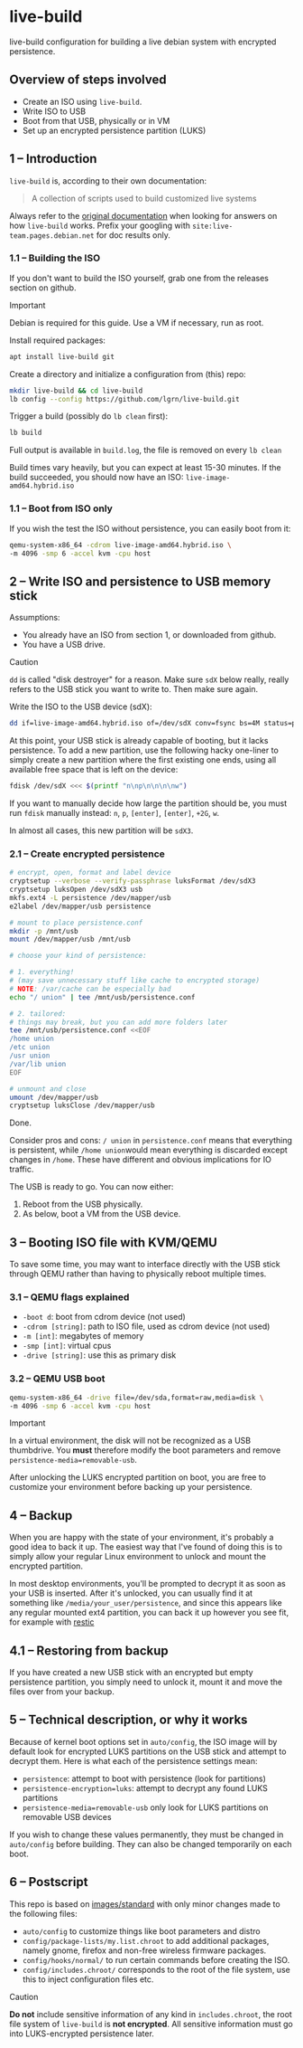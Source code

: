 # live-build

live-build configuration for building a live debian system with encrypted
persistence.

## Overview of steps involved

- Create an ISO using `live-build`.
- Write ISO to USB
- Boot from that USB, physically or in VM
- Set up an encrypted persistence partition (LUKS)

## 1 – Introduction

`live-build` is, according to their own documentation:

> A collection of scripts used to build customized live systems

Always refer to the [original documentation](https://live-team.pages.debian.net/live-manual/html/live-manual/index.en.html)
when looking for answers on how `live-build` works. Prefix your
googling with `site:live-team.pages.debian.net` for doc results only.

### 1.1 – Building the ISO

If you don't want to build the ISO yourself, grab one from the releases
section on github.

> [!IMPORTANT]
> Debian is required for this guide. Use a VM if necessary, run as root.

Install required packages:

```bash
apt install live-build git
```

Create a directory and initialize a configuration from (this) repo:

```bash
mkdir live-build && cd live-build
lb config --config https://github.com/lgrn/live-build.git
```

Trigger a build (possibly do `lb clean` first):

```bash
lb build
```

Full output is available in `build.log`, the file is removed on every
`lb clean`

Build times vary heavily, but you can expect at least 15-30 minutes. If the
build succeeded, you should now have an ISO:
`live-image-amd64.hybrid.iso`

### 1.1 – Boot from ISO only

If you wish the test the ISO without persistence, you can easily boot
from it:

```bash
qemu-system-x86_64 -cdrom live-image-amd64.hybrid.iso \
-m 4096 -smp 6 -accel kvm -cpu host
```

## 2 – Write ISO and persistence to USB memory stick

Assumptions:

- You already have an ISO from section 1, or downloaded from github.
- You have a USB drive.

> [!CAUTION]
> `dd` is called "disk destroyer" for a reason. Make sure `sdX` below really,
> really refers to the USB stick you want to write to. Then make sure again.

Write the ISO to the USB device (sdX):

```bash
dd if=live-image-amd64.hybrid.iso of=/dev/sdX conv=fsync bs=4M status=progress
```

At this point, your USB stick is already capable of booting, but it lacks
persistence. To add a new partition, use the following hacky one-liner to
simply create a new partition where the first existing one ends, using all
available free space that is left on the device:

```bash
fdisk /dev/sdX <<< $(printf "n\np\n\n\n\nw")
```

If you want to manually decide how large the partition should be, you must run
`fdisk` manually instead: `n`, `p`, `[enter]`, `[enter]`, `+2G`, `w`.

In almost all cases, this new partition will be `sdX3`.

### 2.1 – Create encrypted persistence

```bash
# encrypt, open, format and label device
cryptsetup --verbose --verify-passphrase luksFormat /dev/sdX3
cryptsetup luksOpen /dev/sdX3 usb
mkfs.ext4 -L persistence /dev/mapper/usb
e2label /dev/mapper/usb persistence

# mount to place persistence.conf
mkdir -p /mnt/usb
mount /dev/mapper/usb /mnt/usb

# choose your kind of persistence:

# 1. everything!
# (may save unnecessary stuff like cache to encrypted storage)
# NOTE: /var/cache can be especially bad
echo "/ union" | tee /mnt/usb/persistence.conf

# 2. tailored:
# things may break, but you can add more folders later
tee /mnt/usb/persistence.conf <<EOF
/home union
/etc union
/usr union
/var/lib union
EOF

# unmount and close
umount /dev/mapper/usb
cryptsetup luksClose /dev/mapper/usb
```

Done.

Consider pros and cons: `/ union` in `persistence.conf` means that
everything is persistent, while `/home union`would mean everything is
discarded except changes in `/home`. These have different and obvious
implications for IO traffic.

The USB is ready to go. You can now either:

1. Reboot from the USB physically.
1. As below, boot a VM from the USB device.

## 3 – Booting ISO file with KVM/QEMU

To save some time, you may want to interface directly with the USB
stick through QEMU rather than having to physically reboot multiple
times.

### 3.1 – QEMU flags explained

- `-boot d`: boot from cdrom device (not used)
- `-cdrom [string]`: path to ISO file, used as cdrom device (not used)
- `-m [int]`: megabytes of memory
- `-smp [int]`: virtual cpus
- `-drive [string]`: use this as primary disk

### 3.2 – QEMU USB boot

```bash
qemu-system-x86_64 -drive file=/dev/sda,format=raw,media=disk \
-m 4096 -smp 6 -accel kvm -cpu host
```

> [!IMPORTANT]
> In a virtual environment, the disk will not be recognized as a USB
> thumbdrive. You **must** therefore modify the boot parameters and
> remove `persistence-media=removable-usb`.

After unlocking the LUKS encrypted partition on boot, you are free to
customize your environment before backing up your persistence.

## 4 – Backup

When you are happy with the state of your environment, it's probably a
good idea to back it up. The easiest way that I've found of doing this
is to simply allow your regular Linux environment to unlock and mount
the encrypted partition.

In most desktop environments, you'll be prompted to decrypt it as soon
as your USB is inserted. After it's unlocked, you can usually find it
at something like `/media/your_user/persistence`, and since this
appears like any regular mounted ext4 partition, you can back it up
however you see fit, for example with [restic](https://restic.net/)

## 4.1 – Restoring from backup

If you have created a new USB stick with an encrypted but empty
persistence partition, you simply need to unlock it, mount it and move
the files over from your backup.

## 5 – Technical description, or why it works

Because of kernel boot options set in `auto/config`, the ISO image will by
default look for encrypted LUKS partitions on the USB stick and attempt to
decrypt them. Here is what each of the persistence settings mean:

- `persistence`: attempt to boot with persistence (look for partitions)
- `persistence-encryption=luks`: attempt to decrypt any found LUKS partitions
- `persistence-media=removable-usb` only look for LUKS partitions on removable
  USB devices

If you wish to change these values permanently, they must be changed in
`auto/config` before building. They can also be changed temporarily on each
boot.

## 6 – Postscript

This repo is based on
[images/standard](https://salsa.debian.org/live-team/live-images/-/tree/debian/images/standard?ref_type=heads)
with only minor changes made to the following files:

* `auto/config` to customize things like boot parameters and distro
* `config/package-lists/my.list.chroot` to add additional packages, namely
  gnome, firefox and non-free wireless firmware packages.
* `config/hooks/normal/` to run certain commands before creating the ISO.
* `config/includes.chroot/` corresponds to the root of the file system,
  use this to inject configuration files etc.

> [!CAUTION]
> **Do not** include sensitive information of any kind in
> `includes.chroot`, the root file system of `live-build` is **not
> encrypted**. All sensitive information must go into LUKS-encrypted
> persistence later.
